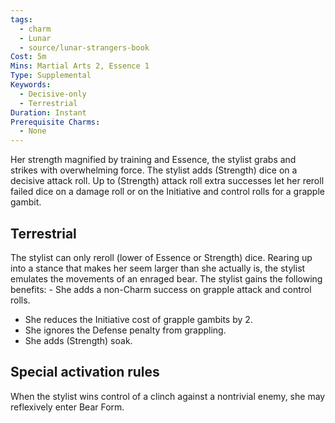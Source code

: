 ```yaml
---
tags:
  - charm
  - Lunar
  - source/lunar-strangers-book
Cost: 5m
Mins: Martial Arts 2, Essence 1
Type: Supplemental
Keywords:
  - Decisive-only
  - Terrestrial
Duration: Instant
Prerequisite Charms:
  - None
---
```

Her strength magnified by training and Essence, the stylist grabs and strikes with overwhelming force.
The stylist adds (Strength) dice on a decisive attack roll. Up to (Strength) attack roll extra successes let her reroll failed dice on a damage roll or on the Initiative and control rolls for a grapple gambit.

## Terrestrial
The stylist can only reroll (lower of Essence or Strength) dice.
Rearing up into a stance that makes her seem larger than she actually is, the stylist emulates the movements of an enraged bear.
The stylist gains the following benefits:  - She adds a non-Charm success on grapple attack and control rolls.
 - She reduces the Initiative cost of grapple gambits by 2.
 - She ignores the Defense penalty from grappling.
 - She adds (Strength) soak.


## Special activation rules

When the stylist wins control of a clinch against a nontrivial enemy, she may reflexively enter Bear Form.